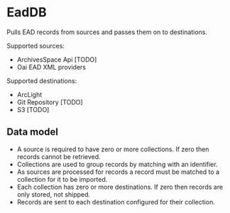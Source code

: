 # EadDB

Pulls EAD records from sources and passes them on to destinations.

Supported sources:

- ArchivesSpace Api [TODO]
- Oai EAD XML providers

Supported destinations:

- ArcLight
- Git Repository [TODO]
- S3 [TODO]

## Data model

- A source is required to have zero or more collections. If zero then records cannot be retrieved.
- Collections are used to group records by matching with an identifier.
- As sources are processed for records a record must be matched to a collection for it to be imported.
- Each collection has zero or more destinations. If zero then records are only stored, not shipped.
- Records are sent to each destination configured for their collection.
